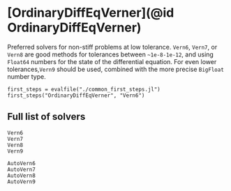 # [OrdinaryDiffEqVerner](@id OrdinaryDiffEqVerner)

Preferred solvers for non-stiff problems at low tolerance.
`Vern6`, `Vern7`, or `Vern8` are good methods for tolerances between `~1e-8-1e-12`,
and using `Float64` numbers for the state of the differential equation.
For even lower tolerances,`Vern9` should be used, combined with the more precise `BigFloat` number type. 

```@eval
first_steps = evalfile("./common_first_steps.jl")
first_steps("OrdinaryDiffEqVerner", "Vern6")
```

## Full list of solvers

```@docs
Vern6
Vern7
Vern8
Vern9
```

```@docs
AutoVern6
AutoVern7
AutoVern8
AutoVern9
```